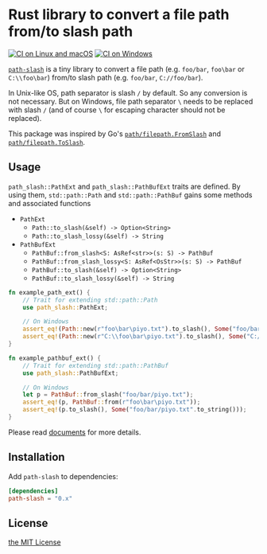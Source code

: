 Rust library to convert a file path from/to slash path
======================================================
[![CI on Linux and macOS][travis-ci-badge]][travis-ci]
[![CI on Windows][appveyor-badge]][appveyor]

[`path-slash`][crates-io] is a tiny library to convert a file path (e.g. `foo/bar`, `foo\bar` or
`C:\\foo\bar`) from/to slash path (e.g. `foo/bar`, `C://foo/bar`).

In Unix-like OS, path separator is slash `/` by default. So any conversion is not necessary. But on
Windows, file path separator `\` needs to be replaced with slash `/` (and of course `\` for escaping
character should not be replaced).

This package was inspired by Go's [`path/filepath.FromSlash`](https://golang.org/pkg/path/filepath/#FromSlash)
and [`path/filepath.ToSlash`](https://golang.org/pkg/path/filepath/#ToSlash).

## Usage

`path_slash::PathExt` and `path_slash::PathBufExt` traits are defined. By using them, `std::path::Path`
and `std::path::PathBuf` gains some methods and associated functions

- `PathExt`
  - `Path::to_slash(&self) -> Option<String>`
  - `Path::to_slash_lossy(&self) -> String`
- `PathBufExt`
  - `PathBuf::from_slash<S: AsRef<str>>(s: S) -> PathBuf`
  - `PathBuf::from_slash_lossy<S: AsRef<OsStr>>(s: S) -> PathBuf`
  - `PathBuf::to_slash(&self) -> Option<String>`
  - `PathBuf::to_slash_lossy(&self) -> String`

```rust
fn example_path_ext() {
    // Trait for extending std::path::Path
    use path_slash::PathExt;

    // On Windows
    assert_eq!(Path::new(r"foo\bar\piyo.txt").to_slash(), Some("foo/bar/piyo.txt".to_string()));
    assert_eq!(Path::new(r"C:\\foo\bar\piyo.txt").to_slash(), Some("C://foo/bar/piyo.txt".to_string()));
}

fn example_pathbuf_ext() {
    // Trait for extending std::path::PathBuf
    use path_slash::PathBufExt;

    // On Windows
    let p = PathBuf::from_slash("foo/bar/piyo.txt");
    assert_eq!(p, PathBuf::from(r"foo\bar\piyo.txt"));
    assert_eq!(p.to_slash(), Some("foo/bar/piyo.txt".to_string()));
}
```

Please read [documents][doc] for more details.

## Installation

Add `path-slash` to dependencies:

```toml
[dependencies]
path-slash = "0.x"
```

## License

[the MIT License](LICENSE.txt)

[doc]: https://docs.rs/path-slash
[crates-io]: https://crates.io/crates/path-slash
[appveyor-badge]: https://ci.appveyor.com/api/projects/status/44t8q0viea89fm2e/branch/master?svg=true
[appveyor]: https://ci.appveyor.com/project/rhysd/path-slash/branch/master
[travis-ci-badge]: https://travis-ci.org/rhysd/path-slash.svg?branch=master
[travis-ci]: https://travis-ci.org/rhysd/path-slash
